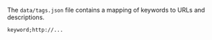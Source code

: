 The ```data/tags.json``` file contains a mapping of keywords to URLs and descriptions.

```
keyword;http://...
```
